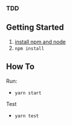 ### TDD

## Getting Started

1. [install npm and node](https://treehouse.github.io/installation-guides/mac/node-mac.html)
1. `npm install`

## How To

Run:
- `yarn start`

Test
- `yarn test`